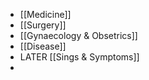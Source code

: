 - [[Medicine]]
- [[Surgery]]
- [[Gynaecology & Obsetrics]]
- [[Disease]]
- LATER [[Sings & Symptoms]]
-